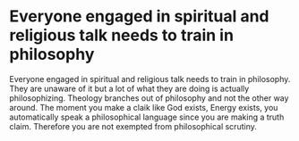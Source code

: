 # Everyone engaged in spiritual and religious talk needs to train in philosophy

Everyone engaged in spiritual and religious talk needs to train in philosophy. They are unaware of it but a lot of what they are doing is actually philosophizing. Theology branches out of philosophy and not the other way around. The moment you make a claik like God exists, Energy exists, you automatically speak a philosophical language since you are making a truth claim. Therefore you are not exempted from philosophical scrutiny.

